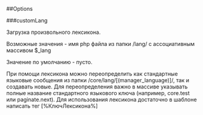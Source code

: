 ##Options

###customLang

Загрузка произвольного лексикона.

Возможные значения - имя php файла из папки /lang/ с ассоциативным массивом $_lang

Значение по умолчанию - пусто.

При помощи лексикона можно переопределить как стандартные языковые сообщения из папки /core/lang/[(manager_language)]/, так и создавать новые. Для переопределения важно в массиве указывать полные название стандартного языкового ключа (например, core.test или paginate.next). Для использования лексикона достаточно в шаблоне написать тег [%КлючЛексикона%]